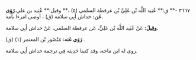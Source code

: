 ٣٦٦٧ -** ق:** عُبَيد اللَّه بْن عَلِيِّ بْن عرفطة السلمي (٥) ،** وقيل:** عُبَيد بن علي.**رَوَى عَن:** خداش أَبِي سلامة (ق) ، أوصى امرءا بأمه.

**وقِيلَ:** عَنْ عُبَيد اللَّه بْن عَلِيٍّ، عَن عرفطة السلمي، عَنْ خداش أَبِي سلامة.

**رَوَى عَنه:** مَنْصُور بْن المعتمر (١) (ق) .

روى له ابن ماجه، وقد كتبنا حَدِيثه فِي ترجمة خداش أَبِي سلامة.